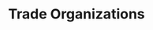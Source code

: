 ---
order: "06"
title: "Trade Organizations"
nav:
  - heading: CCIA
    sub-sections:
      - "int61"
  - heading: IDCMA
    sub-sections:
      - "2.11"
      - "5.9"
---